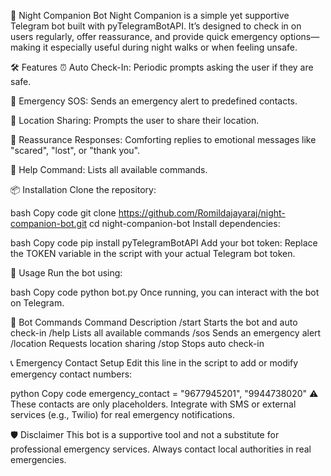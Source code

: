 🤖 Night Companion Bot
Night Companion is a simple yet supportive Telegram bot built with pyTelegramBotAPI. It’s designed to check in on users regularly, offer reassurance, and provide quick emergency options—making it especially useful during night walks or when feeling unsafe.

🛠 Features
⏰ Auto Check-In: Periodic prompts asking the user if they are safe.

🚨 Emergency SOS: Sends an emergency alert to predefined contacts.

📍 Location Sharing: Prompts the user to share their location.

💬 Reassurance Responses: Comforting replies to emotional messages like "scared", "lost", or "thank you".

📘 Help Command: Lists all available commands.

📦 Installation
Clone the repository:

bash
Copy code
git clone https://github.com/Romildajayaraj/night-companion-bot.git
cd night-companion-bot
Install dependencies:

bash
Copy code
pip install pyTelegramBotAPI
Add your bot token:
Replace the TOKEN variable in the script with your actual Telegram bot token.

🚀 Usage
Run the bot using:

bash
Copy code
python bot.py
Once running, you can interact with the bot on Telegram.

💬 Bot Commands
Command	Description
/start	Starts the bot and auto check-in
/help	Lists all available commands
/sos	Sends an emergency alert
/location	Requests location sharing
/stop	Stops auto check-in

📞 Emergency Contact Setup
Edit this line in the script to add or modify emergency contact numbers:

python
Copy code
emergency_contact = "9677945201", "9944738020"
⚠️ These contacts are only placeholders. Integrate with SMS or external services (e.g., Twilio) for real emergency notifications.

🛡 Disclaimer
This bot is a supportive tool and not a substitute for professional emergency services. Always contact local authorities in real emergencies.
